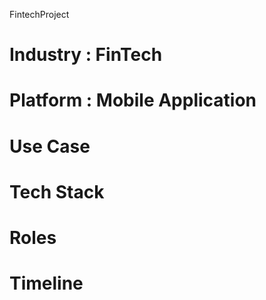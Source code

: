 FintechProject

# Industry : FinTech 

# Platform : Mobile Application 

# Use Case 

# Tech Stack

# Roles 

# Timeline




